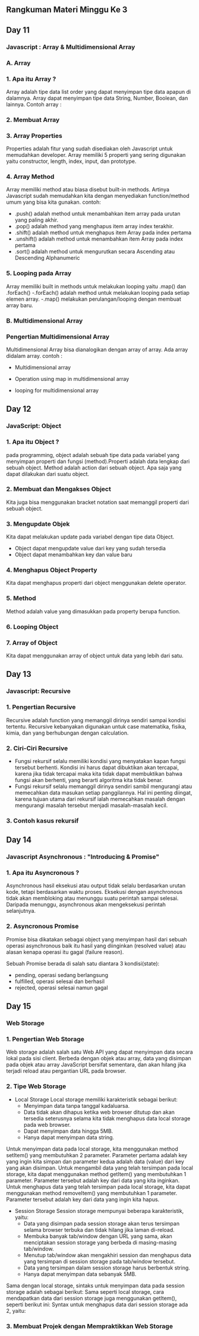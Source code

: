## Rangkuman Materi Minggu Ke 3
## Day 11
### Javascript : Array & Multidimensional Array
### A. Array
### 1. Apa itu Array ?
Array adalah tipe data list order yang dapat menyimpan tipe data apapun di dalamnya. Array dapat menyimpan tipe data String, Number, Boolean, dan lainnya.
Contoh array :

### 2. Membuat Array
### 3. Array Properties
Properties adalah fitur yang sudah disediakan oleh Javascript untuk memudahkan developer.
Array memiliki 5 properti yang sering digunakan yaitu constructor, length, index, input, dan prototype.

### 4. Array Method
Array memiliki method atau biasa disebut built-in methods. Artinya Javascript sudah memudahkan kita dengan menyediakan function/method umum yang bisa kita gunakan.
contoh:
- .push() adalah method untuk menambahkan item  array pada urutan yang paling akhir.
- .pop() adalah method yang menghapus item array index terakhir.
- .shift() adalah method untuk menghapus item Array pada index pertama
- .unshift() adalah method untuk menambahkan item Array pada index pertama
- .sort() adalah method untuk mengurutkan secara Ascending atau Descending Alphanumeric

### 5. Looping pada Array
Array memiliki built in methods untuk melakukan looping yaitu .map() dan .forEach()
-.forEach() adalah method untuk melakukan looping pada setiap elemen array.
-.map() melakukan perulangan/looping dengan membuat array baru.

### B. Multidimensional Array
### Pengertian Multidimensional Array
Multidimensional Array bisa dianalogikan dengan array of array. Ada array didalam array.
contoh : 
- Multidimensional array

- Operation using map in multidimensional array

- looping for multidimensional array

## Day 12
### JavaScript: Object
### 1. Apa itu Object ?
pada programming, object adalah sebuah tipe data pada variabel yang menyimpan properti dan fungsi (method).Properti adalah data lengkap dari sebuah object.
Method adalah action dari sebuah object. Apa saja yang dapat dilakukan dari suatu object.
### 2. Membuat dan Mengakses Object
Kita juga bisa menggunakan bracket notation saat memanggil properti dari sebuah object.
### 3. Mengupdate Objek
Kita dapat melakukan update pada variabel dengan tipe data Object.
- Object dapat mengupdate value dari key yang sudah tersedia
- Object dapat menambahkan key dan value baru

### 4. Menghapus Object Property
Kita dapat menghapus properti dari object menggunakan delete operator.

### 5. Method
Method adalah value yang dimasukkan pada property berupa function.

### 6. Looping Object
### 7. Array of Object
Kita dapat menggunakan array of object untuk data yang lebih dari satu.

## Day 13
### Javascript: Recursive
### 1. Pengertian Recursive
Recursive adalah function yang memanggil dirinya sendiri sampai kondisi tertentu. Recursive kebanyakan digunakan untuk case matematika, fisika, kimia, dan yang berhubungan dengan calculation.

### 2. Ciri-Ciri Recursive
- Fungsi rekursif selalu memiliki kondisi yang menyatakan kapan fungsi tersebut berhenti. Kondisi ini harus dapat dibuktikan akan tercapai, karena jika tidak tercapai maka kita tidak dapat membuktikan bahwa fungsi akan berhenti, yang berarti algoritma kita tidak benar.
- Fungsi rekursif selalu memanggil dirinya sendiri sambil mengurangi atau memecahkan data masukan setiap panggilannya. Hal ini penting diingat, karena tujuan utama dari rekursif ialah memecahkan masalah dengan mengurangi masalah tersebut menjadi masalah-masalah kecil.

### 3. Contoh kasus rekursif

## Day 14
### Javascript Asynchronous : "Introducing & Promise"
### 1. Apa itu Asyncronous ?
Asynchronous hasil eksekusi atau output tidak selalu berdasarkan urutan kode, tetapi berdasarkan waktu proses. Eksekusi dengan asynchronous tidak akan membloking atau menunggu suatu perintah sampai selesai. Daripada menunggu, asynchronous akan mengeksekusi perintah selanjutnya.

### 2. Asyncronous Promise
Promise bisa dikatakan sebagai object yang menyimpan hasil dari sebuah operasi asynchronous baik itu hasil yang diinginkan (resolved value) atau alasan kenapa operasi itu gagal (failure reason).

Sebuah Promise berada di salah satu diantara 3 kondisi(state):
- pending, operasi sedang berlangsung
- fulfilled, operasi selesai dan berhasil
- rejected, operasi selesai namun gagal


## Day 15
### Web Storage
### 1. Pengertian Web Storage
Web storage adalah salah satu Web API yang dapat menyimpan data secara lokal pada sisi client. Berbeda dengan objek atau array, data yang disimpan pada objek atau array JavaScript bersifat sementara, dan akan hilang jika terjadi reload atau pergantian URL pada browser.

### 2. Tipe Web Storage
- Local Storage
  Local storage memiliki karakteristik sebagai berikut:
  - Menyimpan data tanpa tanggal kadaluarsa.
  - Data tidak akan dihapus ketika web browser ditutup dan akan tersedia seterusnya selama kita tidak menghapus data local storage pada web browser.
  - Dapat menyimpan data hingga 5MB.
  - Hanya dapat menyimpan data string.

Untuk menyimpan data pada local storage, kita menggunakan method setItem() yang membutuhkan 2 parameter. Parameter pertama adalah key yang ingin kita simpan dan parameter kedua adalah data (value) dari key yang akan disimpan.
Untuk mengambil data yang telah tersimpan pada local storage, kita dapat menggunakan method getItem() yang membutuhkan 1 parameter. Parameter tersebut adalah key dari data yang kita inginkan.
Untuk menghapus data yang telah tersimpan pada local storage, kita dapat menggunakan method removeItem() yang membutuhkan 1 parameter. Parameter tersebut adalah key dari data yang ingin kita hapus.

- Session Storage
Session storage mempunyai beberapa karakteristik, yaitu:
  - Data yang disimpan pada session storage akan terus tersimpan selama browser terbuka dan tidak hilang jika laman di-reload.
  - Membuka banyak tab/window dengan URL yang sama, akan menciptakan session storage yang berbeda di masing-masing tab/window.
  - Menutup tab/window akan mengakhiri session dan menghapus data yang tersimpan di session storage pada tab/window tersebut.
  - Data yang tersimpan dalam session storage harus berbentuk string.
  - Hanya dapat menyimpan data sebanyak 5MB.

Sama dengan local storage, sintaks untuk menyimpan data pada session storage adalah sebagai berikut:
Sama seperti local storage, cara mendapatkan data dari session storage juga menggunakan getItem(), seperti berikut ini:
Syntax untuk menghapus data dari session storage ada 2, yaitu:

### 3. Membuat Projek dengan Mempraktikkan Web Storage

  
  








